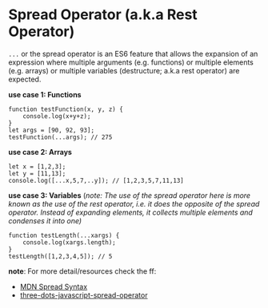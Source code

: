 # Spread Operator (a.k.a Rest Operator)

`...` or the spread operator is an ES6 feature that allows the expansion of an expression where multiple arguments (e.g. functions) or multiple elements (e.g. arrays) or multiple variables (destructure; a.k.a rest operator) are expected.

**use case 1: Functions**
```
function testFunction(x, y, z) {
    console.log(x+y+z);
}
let args = [90, 92, 93];
testFunction(...args); // 275
```

**use case 2: Arrays**
```
let x = [1,2,3];
let y = [11,13];
console.log([...x,5,7,..y]); // [1,2,3,5,7,11,13]
```

**use case 3: Variables** (_note: The use of the spread operator here is more known as the use of the rest operator, i.e. it does the opposite of the spread operator. Instead of expanding elements, it collects multiple elements and condenses it into one)_
```
function testLength(...xargs) {
    console.log(xargs.length);
}
testLength([1,2,3,4,5]); // 5
```

**note**: For more detail/resources check the ff:

* [MDN Spread Syntax](https://developer.mozilla.org/en/docs/Web/JavaScript/Reference/Operators/Spread_operator)
* [three-dots-javascript-spread-operator](http://jpsierens.com/three-dots-javascript-spread-operator/)


